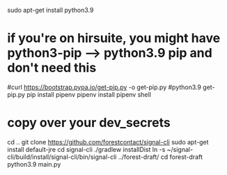 sudo apt-get install python3.9
# if you're on hirsuite, you might have python3-pip --> python3.9 pip and don't need this
#curl https://bootstrap.pypa.io/get-pip.py -o get-pip.py
#python3.9 get-pip.py
pip install pipenv
pipenv install
pipenv shell
# copy over your dev_secrets
cd ..
git clone https://github.com/forestcontact/signal-cli
sudo apt-get install default-jre
cd signal-cli 
./gradlew installDist
ln -s ~/signal-cli/build/install/signal-cli/bin/signal-cli  ../forest-draft/
cd forest-draft
python3.9 main.py
